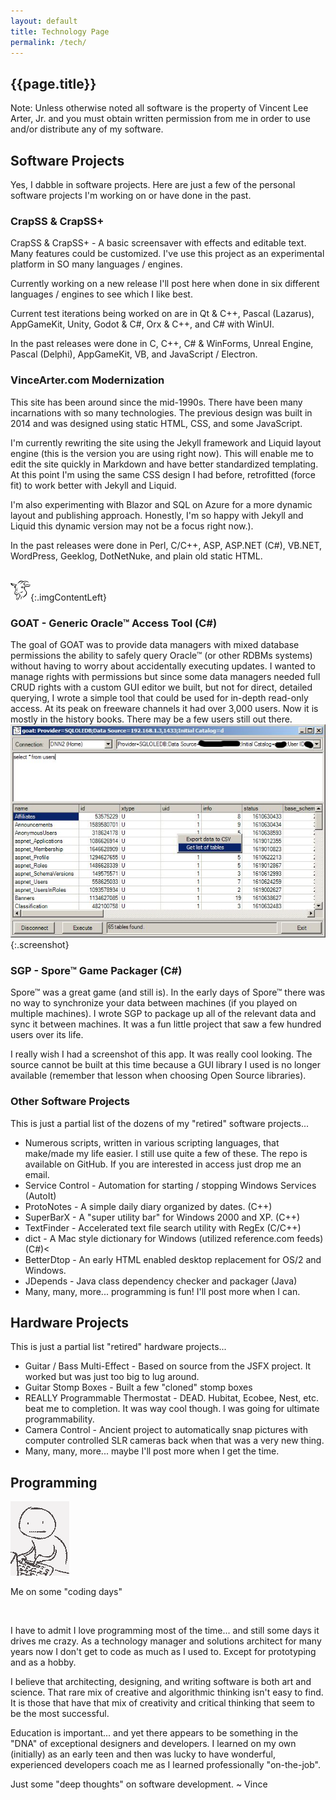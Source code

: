 ```yaml
---
layout: default
title: Technology Page
permalink: /tech/
---
```

## {{page.title}}

<article id="article" markdown=1>

<p class="alert">Note: Unless otherwise noted all software is the property of
Vincent Lee Arter, Jr. and you must obtain written permission from me in
order to use and/or distribute any of my software.</p>

## Software Projects
Yes, I dabble in software projects. Here are just a few of the personal software projects I'm working on or have done in the past.

### CrapSS & CrapSS+
CrapSS & CrapSS+ - A basic screensaver with effects and editable text. Many features could be customized. I've use this project as an experimental platform in SO many languages / engines.

Currently working on a new release I'll post here when done in six different languages / engines to see which I like best.

Current test iterations being worked on are in Qt & C++, Pascal (Lazarus), AppGameKit, Unity, Godot & C#, Orx & C++, and C# with WinUI.

In the past releases were done in C, C++, C# & WinForms, Unreal Engine, Pascal (Delphi), AppGameKit, VB, and JavaScript / Electron.

### VinceArter.com Modernization
This site has been around since the mid-1990s. There have been many incarnations with so many technologies. The previous design was built in 2014 and was designed using static HTML, CSS, and some JavaScript.

I'm currently rewriting the site using the Jekyll framework and Liquid layout engine (this is the version you are using right now). This will enable me to edit the site quickly in Markdown and have better standardized templating. At this point I'm using the same CSS design I had before, retrofitted (force fit) to work better with Jekyll and Liquid.

I'm also experimenting with Blazor and SQL on Azure for a more dynamic layout and publishing approach. Honestly, I'm so happy with Jekyll and Liquid this dynamic version may not be a focus right now.).

In the past releases were done in Perl, C/C++, ASP, ASP.NET (C#), VB.NET, WordPress, Geeklog, DotNetNuke, and plain old static HTML.
<br /><br />

![GOAT Logo](/assets/images/goat.bmp){:.imgContentLeft}
### GOAT - Generic Oracle&trade; Access Tool (C#)
The goal of GOAT was to provide data managers with mixed database permissions the ability to safely query Oracle&trade; (or other RDBMs systems) without having to worry about accidentally executing updates. I wanted to manage rights with permissions but since some data managers needed full CRUD rights with a custom GUI editor we built, but not for direct, detailed querying, I wrote a simple tool that could be used for in-depth read-only access. At its peak on freeware channels it had over 3,000 users. Now it is mostly in the history books. There may be a few users still out there.
![GOAT Screenshot](/assets/images/goatshot.jpg){:.screenshot}

### SGP - Spore&trade; Game Packager (C#)
Spore&trade; was a great game (and still is). In the early days of Spore&trade; there was no way to synchronize your data between machines (if you played on multiple machines). I wrote SGP to package up all of the relevant data and sync it between machines. It was a fun little project that saw a few hundred users over its life.

I really wish I had a screenshot of this app. It was really cool looking. The source cannot be built at this time because a GUI library I used is no longer available (remember that lesson when choosing Open Source libraries).

### Other Software Projects
This is just a partial list of the dozens of my "retired" software projects...

* Numerous scripts, written in various scripting languages, that make/made my life easier. I still use quite a few of these. The repo is available on GitHub. If you are interested in access just drop me an email.
* Service Control - Automation for starting / stopping Windows Services (AutoIt)
* ProtoNotes - A simple daily diary organized by dates. (C++)
* SuperBarX - A "super utility bar" for Windows 2000 and XP. (C++)
* TextFinder - Accelerated text file search utility with RegEx (C/C++)
* dict - A Mac style dictionary for Windows (utilized reference.com feeds) (C#)<
* BetterDtop - An early HTML enabled desktop replacement for OS/2 and Windows.
* JDepends - Java class dependency checker and packager (Java)
* Many, many, more... programming is fun! I'll post more when I can.


## Hardware Projects
This is just a partial list "retired" hardware projects...

* Guitar / Bass Multi-Effect - Based on source from the JSFX project. It worked but was just too big to lug around.
* Guitar Stomp Boxes - Built a few "cloned" stomp boxes
* REALLY Programmable Thermostat - DEAD. Hubitat, Ecobee, Nest, etc. beat me to completion. It was way cool though. I was going for ultimate programmability.
* Camera Control - Ancient project to automatically snap pictures with computer controlled SLR cameras back when that was a very new thing.
* Many, many, more... maybe I'll post more when I get the time.

</article>

<aside id="aside" markdown=1>

<h1>Programming</h1>
<img id="imgAsideMain" src="/assets/images/programming.gif" alt="I'm a Crazy Programmer" />
<p id="figAsideMain">Me on some "coding days"</p>
<br />

I have to admit I love programming most of the time... and still some days it drives me crazy. As a technology manager and solutions architect for many years now I don't get to code as much as I used to. Except for prototyping and as a hobby.

I believe that architecting, designing, and writing software is both art and science. That rare mix of creative and algorithmic thinking isn't easy to find. It is those that have that mix of creativity and critical thinking that seem to be the most successful.

Education is important... and yet there appears to be something in the "DNA" of exceptional designers and developers. I learned on my own (initially) as an early teen and then was lucky to have wonderful, experienced developers coach me as I learned professionally "on-the-job".

Just some "deep thoughts" on software development. ~ Vince

</aside>
